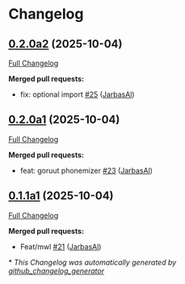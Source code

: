 # Changelog

## [0.2.0a2](https://github.com/TigreGotico/phoonnx/tree/0.2.0a2) (2025-10-04)

[Full Changelog](https://github.com/TigreGotico/phoonnx/compare/0.2.0a1...0.2.0a2)

**Merged pull requests:**

- fix: optional import [\#25](https://github.com/TigreGotico/phoonnx/pull/25) ([JarbasAl](https://github.com/JarbasAl))

## [0.2.0a1](https://github.com/TigreGotico/phoonnx/tree/0.2.0a1) (2025-10-04)

[Full Changelog](https://github.com/TigreGotico/phoonnx/compare/0.1.1a1...0.2.0a1)

**Merged pull requests:**

- feat: goruut phonemizer [\#23](https://github.com/TigreGotico/phoonnx/pull/23) ([JarbasAl](https://github.com/JarbasAl))

## [0.1.1a1](https://github.com/TigreGotico/phoonnx/tree/0.1.1a1) (2025-10-04)

[Full Changelog](https://github.com/TigreGotico/phoonnx/compare/0.1.0...0.1.1a1)

**Merged pull requests:**

- Feat/mwl [\#21](https://github.com/TigreGotico/phoonnx/pull/21) ([JarbasAl](https://github.com/JarbasAl))



\* *This Changelog was automatically generated by [github_changelog_generator](https://github.com/github-changelog-generator/github-changelog-generator)*
